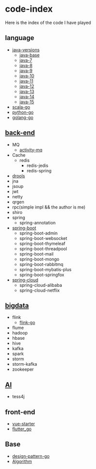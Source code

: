 # code-index

Here is the index of the code I have played

## language

- [java-versions](https://github.com/BestBurning/java-versions)
  - [java-base](https://github.com/BestBurning/java-versions/tree/master/java-base)
  - [java-7](https://github.com/BestBurning/java-versions/tree/master/java-7)
  - [java-8](https://github.com/BestBurning/java-versions/tree/master/java-8)
  - [java-9](https://github.com/BestBurning/java-versions/tree/master/java-9)
  - [java-10](https://github.com/BestBurning/java-versions/tree/master/java-10)
  - [java-11](https://github.com/BestBurning/java-versions/tree/master/java-11)
  - [java-12](https://github.com/BestBurning/java-versions/tree/master/java-12)
  - [java-13](https://github.com/BestBurning/java-versions/tree/master/java-13)
  - [java-14](https://github.com/BestBurning/java-versions/tree/master/java-14)
  - [java-15](https://github.com/BestBurning/java-versions/tree/master/java-15)
- [scala-go](https://github.com/BestBurning/scala-go)
- [python-go](https://github.com/BestBurning/python-go) 
- [golang-go](https://github.com/BestBurning/golang-go)

## [back-end](https://github.com/BestBurning/back-end)

- MQ
  - [activity-mq](https://github.com/BestBurning/back-end/tree/master/activity-mq)
- Cache
  - redis
    - redis-jedis
    - redis-spring
- [drools](https://github.com/BestBurning/back-end/tree/master/drools)
- jna
- jsoup
- jwt
- netty
- qrgen
- rpc(simple impl && the author is me)
- shiro
- spring
  - spring-annotation
- [spring-boot](https://github.com/BestBurning/back-end/tree/master/spring-boot)
  - spring-boot-admin
  - spring-boot-websocket
  - spring-boot-thymeleaf
  - spring-boot-threadpool
  - spring-boot-mail
  - spring-boot-mongo
  - spring-boot-rabbitmq
  - spring-boot-mybatis-plus
  - spring-boot-springfox
- [spring-cloud](https://github.com/BestBurning/back-end/tree/master/spring-cloud)
  - spring-cloud-alibaba
  - spring-cloud-netflix
## [bigdata](https://github.com/BestBurning/bigdata)

- flink
  - [flink-go](https://github.com/BestBurning/flink-go) 
- flume
- hadoop
- hbase 
- hive
- kafka
- spark
- storm
- storm-kafka
- zookeeper

## [AI](https://github.com/BestBurning/AI)

- tess4j

## front-end

- [vue-starter](https://github.com/BestBurning/vue-starter)
- [flutter_go](https://github.com/BestBurning/flutter_go)


## Base

- [design-pattern-go](https://github.com/BestBurning/design-pattern-go)
- [Algorithm](https://github.com/BestBurning/algorithm-go)





